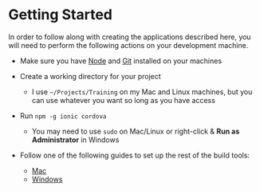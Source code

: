 # Getting Started

In order to follow along with creating the applications described here, you will need to perform the following actions on your development machine.

- Make sure you have [Node](https://nodejs.org/en/) and [Git](https://git-scm.com/downloads) installed on your machines

- Create a working directory for your project
   - I use `~/Projects/Training` on my Mac and Linux machines, but you can use whatever you want so long as you have access

- Run `npm -g ionic cordova` 
  - You may need to use `sudo` on Mac/Linux or right-click & **Run as Administrator** in Windows
  
- Follow one of the following guides to set up the rest of the build tools:
  - [Mac](https://ionicframework.com/docs/developer-resources/platform-setup/mac-setup.html)
  - [Windows](https://ionicframework.com/docs/developer-resources/platform-setup/windows-setup.html)